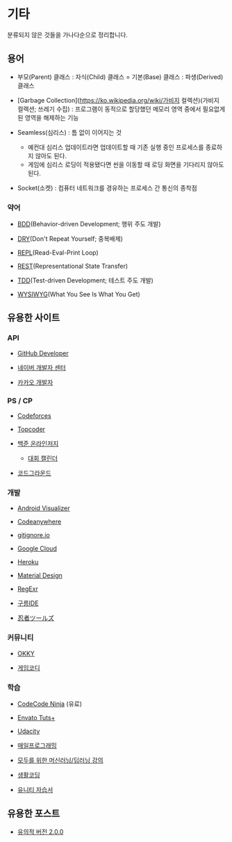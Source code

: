 # 기타

분류되지 않은 것들을 가나다순으로 정리합니다.


## 용어

* 부모(Parent) 클래스 : 자식(Child) 클래스 = 기본(Base) 클래스 : 파생(Derived) 클래스

* [Garbage Collection](https://ko.wikipedia.org/wiki/가비지 컬렉션)(가비지 컬렉션; 쓰레기 수집) : 프로그램이 동적으로 할당했던 메모리 영역 중에서 필요없게 된 영역을 해제하는 기능

* Seamless(심리스) : 틈 없이 이어지는 것
  * 예컨대 심리스 업데이트라면 업데이트할 때 기존 실행 중인 프로세스를 종료하지 않아도 된다.
  * 게임에 심리스 로딩이 적용됐다면 씬을 이동할 때 로딩 화면을 기다리지 않아도 된다.

* Socket(소켓) : 컴퓨터 네트워크를 경유하는 프로세스 간 통신의 종착점

### 약어

* [BDD](https://en.wikipedia.org/wiki/Behavior-driven_development)(Behavior-driven Development; 행위 주도 개발)

* [DRY](https://ko.wikipedia.org/wiki/%EC%A4%91%EB%B3%B5%EB%B0%B0%EC%A0%9C)(Don't Repeat Yourself; 중복배제)

* [REPL](https://en.wikipedia.org/wiki/Read%E2%80%93eval%E2%80%93print_loop)(Read-Eval-Print Loop)

* [REST](https://ko.wikipedia.org/wiki/REST)(Representational State Transfer)

* [TDD](https://ko.wikipedia.org/wiki/%ED%85%8C%EC%8A%A4%ED%8A%B8_%EC%A3%BC%EB%8F%84_%EA%B0%9C%EB%B0%9C)(Test-driven Development; 테스트 주도  개발)

* [WYSIWYG](https://ko.wikipedia.org/wiki/%EC%9C%84%EC%A7%80%EC%9C%84%EA%B7%B8)(What You See Is What You Get)


## 유용한 사이트

### API

* [GitHub Developer](https://developer.github.com)

* [네이버 개발자 센터](https://developers.naver.com/main)

* [카카오 개발자](https://developers.kakao.com)

### PS / CP

* [Codeforces](https://codeforces.com/problemset)

* [Topcoder](https://arena.topcoder.com/index.html#/u/dashboard)

* [백준 온라인저지](https://www.acmicpc.net)
  * [대회 캘린더](https://www.acmicpc.net/calendar)

* [코드그라운드](https://www.codeground.org)

### 개발

* [Android Visualizer](https://labs.udacity.com/android-visualizer)

* [Codeanywhere](https://codeanywhere.com)

* [gitignore.io](https://www.gitignore.io)

* [Google Cloud](https://cloud.google.com)

* [Heroku](https://www.heroku.com)

* [Material Design](https://material.io)

* [RegExr](http://regexr.com)

* [구름IDE](https://ide.goorm.io)

* [忍者ツールズ](https://www.ninja.co.jp)

### 커뮤니티

* [OKKY](https://okky.kr)

* [게임코디](http://www.gamecodi.com)

### 학습

* [CodeCode Ninja](https://codecode.ninja) (유료)

* [Envato Tuts+](https://tutsplus.com)

* [Udacity](https://www.udacity.com)

* [매일프로그래밍](https://mailprogramming.com)

* [모두를 위한 머신러닝/딥러닝 강의](http://hunkim.github.io/ml)

* [생활코딩](https://opentutorials.org/course/1)

* [유니티 자습서](https://unity3d.com/kr/learn/tutorials)


## 유용한 포스트

* [유의적 버전 2.0.0](https://semver.org/lang/ko/)
